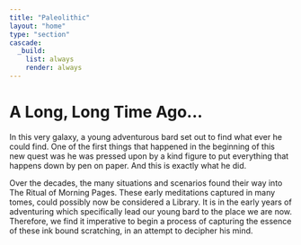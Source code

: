 ```yaml
---
title: "Paleolithic"
layout: "home"
type: "section"
cascade:
  _build:
    list: always
    render: always
---
```


# A Long, Long Time Ago...

In this very galaxy, a young adventurous bard set out to find what ever he could find. One of the first things that happened in the beginning of this new quest was he was pressed upon by a kind figure to put everything that happens down by pen on paper. And this is exactly what he did.

Over the decades, the many situations and scenarios found their way into The Ritual of Morning Pages. These early meditations captured in many tomes, could possibly now be considered a Library. It is in the early years of adventuring which specifically lead our young bard to the place we are now. Therefore, we find it imperative to begin a process of capturing the essence of these ink bound scratching, in an attempt to decipher his mind.